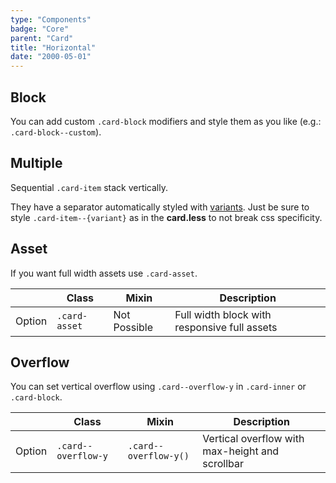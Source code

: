 ```yaml
---
type: "Components"
badge: "Core"
parent: "Card"
title: "Horizontal"
date: "2000-05-01"
---
```


## Block

You can add custom `.card-block` modifiers and style them as you like (e.g.: `.card-block--custom`).

<demo>
  <demovanilla src="vanilla/components/card/horizontal-block">
  </demovanilla>
</demo>

## Multiple

Sequential `.card-item` stack vertically.

They have a separator automatically styled with [variants](/components/card/option#variant). Just be sure to style `.card-item--{variant}` as in the **card.less** to not break css specificity.

<demo>
  <demovanilla src="vanilla/components/card/horizontal-multiple">
  </demovanilla>
</demo>

## Asset

If you want full width assets use `.card-asset`.

<div class="table--scroll">

|                         | Class                                     | Mixin                         | Description                   |
| ----------------------- | ----------------------------------------- | ----------------------------- | ----------------------------- |
| Option                  | `.card-asset`                | Not Possible        | Full width block with responsive full assets            |

</div>

<demo>
  <demovanilla src="vanilla/components/card/horizontal-asset">
  </demovanilla>
</demo>

## Overflow

You can set vertical overflow using `.card--overflow-y` in `.card-inner` or `.card-block`.

<div class="table--scroll">

|                         | Class                                     | Mixin                         | Description                   |
| ----------------------- | ----------------------------------------- | ----------------------------- | ----------------------------- |
| Option                  | `.card--overflow-y`                | `.card--overflow-y()`        | Vertical overflow with max-height and scrollbar            |

</div>

<demo>
  <demovanilla src="vanilla/components/card/horizontal-overflow-y">
  </demovanilla>
</demo>
